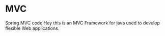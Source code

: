 # MVC
Spring MVC code
Hey this is an MVC Framework for java used to develop flexible Web applications.
